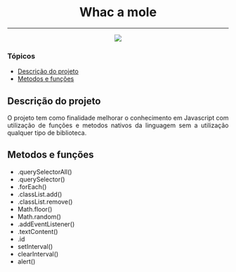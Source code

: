 <h1 align="center">Whac a mole</h1>

<hr>

<p align="center">
   <img src="http://img.shields.io/static/v1?label=STATUS&message=Em%20Desenvolvimento&color=RED&style=for-the-badge" #vitrinedev/>
</p>

### Tópicos

- [Descrição do projeto](#descrição-do-projeto)
- [Metodos e funções](#metodos-e-funções)

## Descrição do projeto

<p align="justify">
O projeto tem como finalidade melhorar o conhecimento em Javascript com utilização de funções e metodos nativos da linguagem sem a utilização qualquer tipo de biblioteca.
</p>

##

## Metodos e funções

- .querySelectorAll()
- .querySelector()
- .forEach()
- .classList.add()
- .classList.remove()
- Math.floor()
- Math.random()
- .addEventListener()
- .textContent()
- .id
- setInterval()
- clearInterval()
- alert()

##
